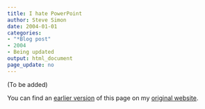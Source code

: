 ```yaml
---
title: I hate PowerPoint
author: Steve Simon
date: 2004-01-01
categories:
- "*Blog post"
- 2004
- Being updated
output: html_document
page_update: no
---
```


(To be added)

<!---More--->

You can find an [earlier version](http://www.pmean.com/04/powerpoint.html) of this page on my [original website](http://www.pmean.com/original_site.html).
